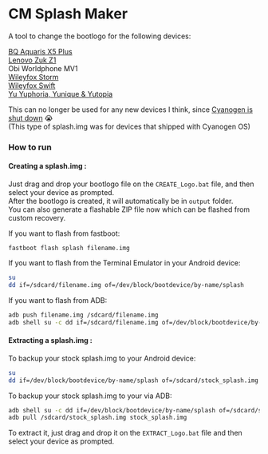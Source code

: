 # CM Splash Maker

A tool to change the bootlogo for the following devices:

[BQ Aquaris X5 Plus](https://forum.xda-developers.com/android/development/guide-how-to-change-splash-screen-boot-t3710111)<br/>
[Lenovo Zuk Z1](http://forum.xda-developers.com/zuk-z1/general/guide-how-to-create-custom-splash-t3429718)<br/>
Obi Worldphone MV1<br/>
[Wileyfox Storm](http://forum.xda-developers.com/wileyfox-storm/general/guide-how-to-create-custom-splash-t3429715)<br/>
[Wileyfox Swift](http://forum.xda-developers.com/wileyfox-swift/general/guide-how-to-create-custom-splash-t3427143)<br/>
[Yu Yuphoria, Yunique & Yutopia](http://forum.xda-developers.com/yu-yuphoria/general/custom-splash-screens-boot-logo-yuphoria-t3402521/post67407050#post67407050)

This can no longer be used for any new devices I think, since [Cyanogen is shut down](https://google.com/search?q=cyanogen+shutdown) :sob:<br/>
(This type of splash.img was for devices that shipped with Cyanogen OS)

### How to run

#### Creating a splash.img :

Just drag and drop your bootlogo file on the `CREATE_Logo.bat` file, and then select your device as prompted.<br/>
After the bootlogo is created, it will automatically be in `output` folder.<br/>
You can also generate a flashable ZIP file now which can be flashed from custom recovery.

If you want to flash from fastboot:
```batch
fastboot flash splash filename.img
```

If you want to flash from the Terminal Emulator in your Android device:
```sh
su
dd if=/sdcard/filename.img of=/dev/block/bootdevice/by-name/splash
```

If you want to flash from ADB:
```sh
adb push filename.img /sdcard/filename.img
adb shell su -c dd if=/sdcard/filename.img of=/dev/block/bootdevice/by-name/splash
```

#### Extracting a splash.img :

To backup your stock splash.img to your Android device:
```sh
su
dd if=/dev/block/bootdevice/by-name/splash of=/sdcard/stock_splash.img
```

To backup your stock splash.img to your via ADB:
```sh
adb shell su -c dd if=/dev/block/bootdevice/by-name/splash of=/sdcard/stock_splash.img
adb pull /sdcard/stock_splash.img stock_splash.img
```

To extract it, just drag and drop it on the `EXTRACT_Logo.bat` file and then select your device as prompted.<br/>